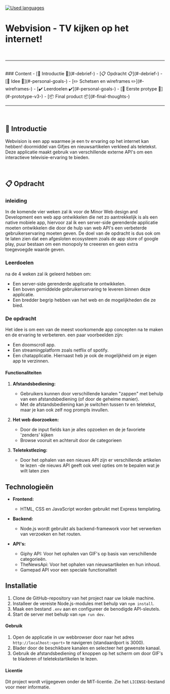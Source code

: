 [![Used languages](https://skillicons.dev/icons?i=js,html,css,js)](https://skillicons.dev)
<br>

# Webvision - TV kijken op het internet!
  <br>
  <hr>
  <br>
### Content
  - [👋 Introductie 👋](#-debrief-)
  - [📋 Opdracht 📋](#-debrief-)
  - [🤔 Idee 🤔](#️-personal-goals-️)
  - [✏️ Schetsen en wireframes ✏️](#️-wireframes-️)
  - [✔️ Leerdoelen ✔️](#️-personal-goals-️)
  - [📱 Eerste protype 📱](#-prototype-v3-)
  - [📦 Final product 📦](#-final-thoughts-)

  <br>
  <hr>
  <br>
  
## 👋 Introductie

Webvision is een app waarmee je een tv ervaring op het internet kan hebben! doormiddel van Gifjes en nieuwsartikelen verkleed als teletekst. Deze applicatie maakt gebruik van verschillende externe API's om een ​​interactieve televisie-ervaring te bieden.

  <br>

## 📋 Opdracht

### inleiding
In de komende vier weken zal ik voor de Minor Web design and Development een web app ontwikkelen die net zo aantrekkelijk is als een native mobiele app, hiervoor zal ik een server-side gerenderde applicatie moeten ontwikkelen die door de hulp van web API's een verbeterde gebruikerservaring moeten geven.
De doel van de opdracht is dus ook om te laten zien dat een afgesloten ecosysteem zoals de app store of google play, puur bestaan om een monopoly te creeeren en geen extra toegevoegde waarde geven.

### Leerdoelen
na de 4 weken zal ik geleerd hebben om:
- Een server-side gerenderde applicatie te ontwikkelen.
- Een boven gemiddelde gebruikerservaring te leveren binnen deze applicatie.
- Een bredder begrip hebben van het web en de mogelijkheden die ze bied.

### De opdracht
Het idee is om een van de meest voorkomende app concepten na te maken en de ervaring te verbeteren.
een paar voorbeelden zijn:
- Een doomscroll app.
- Een streamingplatform zoals netflix of spotify.
- Een chatapplicatie.
Hiernaast heb je ook de mogelijkheid om je eigen app te verzinnen.





























#### Functionaliteiten
1. **Afstandsbediening:**
   - Gebruikers kunnen door verschillende kanalen "zappen" met behulp van een afstandsbediening (of door de geheime manier).
   - Met de afstandsbediening kan je switchen tussen tv en teletekst, maar je kan ook zelf nog prompts invullen.

2. **Het web doorzoeken:**
   - Door de input fields kan je alles opzoeken en de je favoriete 'zenders' kijken
   - Browse vooruit en achteruit door de categorieen

3. **Teletekstlezing:**
   - Door het ophalen van een nieuws API zijn er verschillende artikelen te lezen
   -de nieuws API geeft ook veel opties om te bepalen wat je wilt laten zien

## Technologieën
- **Frontend:**
  - HTML, CSS en JavaScript worden gebruikt met Express templating.


- **Backend:**
  - Node.js wordt gebruikt als backend-framework voor het verwerken van verzoeken en het routen.

- **API's:**
  - Giphy API: Voor het ophalen van GIF's op basis van verschillende categorieën.
  - TheNewsApi: Voor het ophalen van nieuwsartikelen en hun inhoud.
  - Gamepad API voor een speciale functionaliteit

## Installatie
1. Clone de GitHub-repository van het project naar uw lokale machine.
2. Installeer de vereiste Node.js-modules met behulp van `npm install`.
3. Maak een bestand `.env` aan en configureer de benodigde API-sleutels.
4. Start de server met behulp van `npm run dev`.

#### Gebruik
1. Open de applicatie in uw webbrowser door naar het adres `http://localhost:<port>` te navigeren (standaardport is 3000).
2. Blader door de beschikbare kanalen en selecteer het gewenste kanaal.
3. Gebruik de afstandsbediening of knoppen op het scherm om door GIF's te bladeren of teletekstartikelen te lezen.


#### Licentie
Dit project wordt vrijgegeven onder de MIT-licentie. Zie het `LICENSE`-bestand voor meer informatie.
